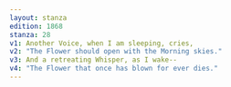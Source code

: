 ```yaml
---
layout: stanza
edition: 1868
stanza: 28
v1: Another Voice, when I am sleeping, cries,
v2: "The Flower should open with the Morning skies."
v3: And a retreating Whisper, as I wake--
v4: "The Flower that once has blown for ever dies."
---
```

